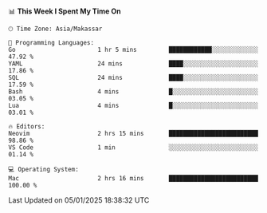 <!--START_SECTION:waka-->
📊 **This Week I Spent My Time On** 

```text
🕑︎ Time Zone: Asia/Makassar

💬 Programming Languages: 
Go                       1 hr 5 mins         ████████████░░░░░░░░░░░░░   47.92 % 
YAML                     24 mins             ████░░░░░░░░░░░░░░░░░░░░░   17.86 % 
SQL                      24 mins             ████░░░░░░░░░░░░░░░░░░░░░   17.59 % 
Bash                     4 mins              █░░░░░░░░░░░░░░░░░░░░░░░░   03.05 % 
Lua                      4 mins              █░░░░░░░░░░░░░░░░░░░░░░░░   03.01 % 

🔥 Editors: 
Neovim                   2 hrs 15 mins       █████████████████████████   98.86 % 
VS Code                  1 min               ░░░░░░░░░░░░░░░░░░░░░░░░░   01.14 % 

💻 Operating System: 
Mac                      2 hrs 16 mins       █████████████████████████   100.00 % 
```


 Last Updated on 05/01/2025 18:38:32 UTC
<!--END_SECTION:waka-->
